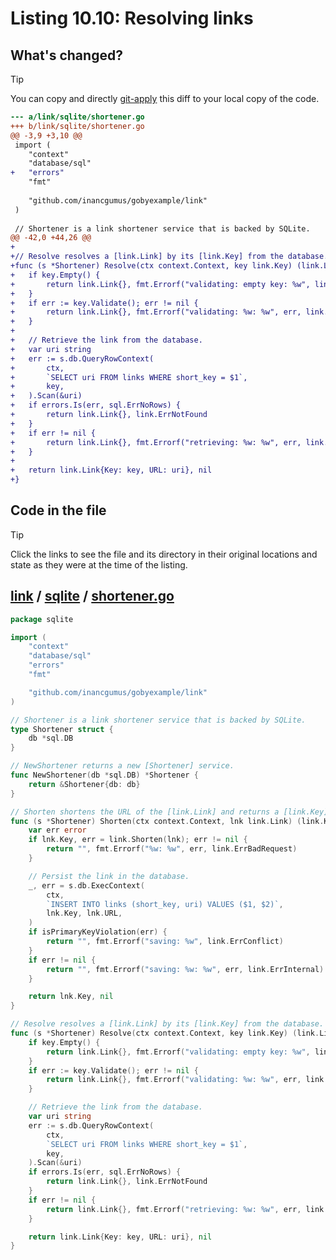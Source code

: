 # Listing 10.10: Resolving links

## What's changed?

> [!TIP]
> You can copy and directly [git-apply](https://tldr.inbrowser.app/pages/common/git-apply) this diff to your local copy of the code.

```diff
--- a/link/sqlite/shortener.go
+++ b/link/sqlite/shortener.go
@@ -3,9 +3,10 @@
 import (
 	"context"
 	"database/sql"
+	"errors"
 	"fmt"
 
 	"github.com/inancgumus/gobyexample/link"
 )
 
 // Shortener is a link shortener service that is backed by SQLite.
@@ -42,0 +44,26 @@
+
+// Resolve resolves a [link.Link] by its [link.Key] from the database.
+func (s *Shortener) Resolve(ctx context.Context, key link.Key) (link.Link, error) {
+	if key.Empty() {
+		return link.Link{}, fmt.Errorf("validating: empty key: %w", link.ErrBadRequest)
+	}
+	if err := key.Validate(); err != nil {
+		return link.Link{}, fmt.Errorf("validating: %w: %w", err, link.ErrBadRequest)
+	}
+
+	// Retrieve the link from the database.
+	var uri string
+	err := s.db.QueryRowContext(
+		ctx,
+		`SELECT uri FROM links WHERE short_key = $1`,
+		key,
+	).Scan(&uri)
+	if errors.Is(err, sql.ErrNoRows) {
+		return link.Link{}, link.ErrNotFound
+	}
+	if err != nil {
+		return link.Link{}, fmt.Errorf("retrieving: %w: %w", err, link.ErrInternal)
+	}
+
+	return link.Link{Key: key, URL: uri}, nil
+}

```
## Code in the file

> [!TIP]
> Click the links to see the file and its directory in their original locations and state as they were at the time of the listing.

## [link](https://github.com/inancgumus/gobyexample/blob/de513b4d704ddde79e0f21f26cccd7e76192d543/link) / [sqlite](https://github.com/inancgumus/gobyexample/blob/de513b4d704ddde79e0f21f26cccd7e76192d543/link/sqlite) / [shortener.go](https://github.com/inancgumus/gobyexample/blob/de513b4d704ddde79e0f21f26cccd7e76192d543/link/sqlite/shortener.go)

```go
package sqlite

import (
	"context"
	"database/sql"
	"errors"
	"fmt"

	"github.com/inancgumus/gobyexample/link"
)

// Shortener is a link shortener service that is backed by SQLite.
type Shortener struct {
	db *sql.DB
}

// NewShortener returns a new [Shortener] service.
func NewShortener(db *sql.DB) *Shortener {
	return &Shortener{db: db}
}

// Shorten shortens the URL of the [link.Link] and returns a [link.Key].
func (s *Shortener) Shorten(ctx context.Context, lnk link.Link) (link.Key, error) {
	var err error
	if lnk.Key, err = link.Shorten(lnk); err != nil {
		return "", fmt.Errorf("%w: %w", err, link.ErrBadRequest)
	}

	// Persist the link in the database.
	_, err = s.db.ExecContext(
		ctx,
		`INSERT INTO links (short_key, uri) VALUES ($1, $2)`,
		lnk.Key, lnk.URL,
	)
	if isPrimaryKeyViolation(err) {
		return "", fmt.Errorf("saving: %w", link.ErrConflict)
	}
	if err != nil {
		return "", fmt.Errorf("saving: %w: %w", err, link.ErrInternal)
	}

	return lnk.Key, nil
}

// Resolve resolves a [link.Link] by its [link.Key] from the database.
func (s *Shortener) Resolve(ctx context.Context, key link.Key) (link.Link, error) {
	if key.Empty() {
		return link.Link{}, fmt.Errorf("validating: empty key: %w", link.ErrBadRequest)
	}
	if err := key.Validate(); err != nil {
		return link.Link{}, fmt.Errorf("validating: %w: %w", err, link.ErrBadRequest)
	}

	// Retrieve the link from the database.
	var uri string
	err := s.db.QueryRowContext(
		ctx,
		`SELECT uri FROM links WHERE short_key = $1`,
		key,
	).Scan(&uri)
	if errors.Is(err, sql.ErrNoRows) {
		return link.Link{}, link.ErrNotFound
	}
	if err != nil {
		return link.Link{}, fmt.Errorf("retrieving: %w: %w", err, link.ErrInternal)
	}

	return link.Link{Key: key, URL: uri}, nil
}
```

